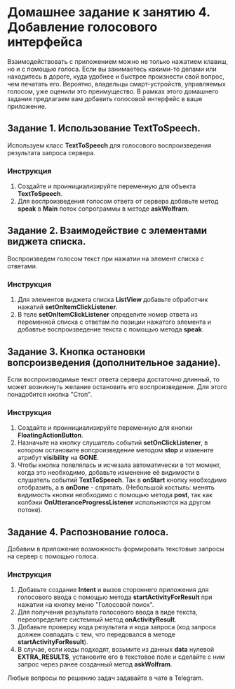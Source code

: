 # Домашнее задание к занятию 4. Добавление голосового интерфейса

Взаимодействовать с приложением можно не только нажатием клавиш, но и с помощью голоса. Если вы занимаетесь какими-то делами или находитесь в дороге, куда удобнее и быстрее произнести свой вопрос, чем печатать его. Вероятно, владельцы смарт-устройств, управляемых голосом, уже оценили это преимущество. В рамках этого домашнего задания предлагаем вам добавить голосовой интерфейс в ваше приложение. 


## Задание 1. Использование TextToSpeech.
Используем класс **TextToSpeech** для голосового воспроизведения результата запроса сервера.

### Инструкция
1. Создайте и проинициализируйте переменную для объекта **TextToSpeech**.
2. Для воспроизведения голосом ответа от сервера добавьте метод **speak** в **Main** поток сопрограммы в методе **askWolfram**.


## Задание 2. Взаимодействие с элементами виджета списка.
Воспроизведем голосом текст при нажатии на элемент списка с ответами.

### Инструкция
1. Для элементов виджета списка **ListView** добавьте обработчик нажатий **setOnItemClickListener**.
2. В теле **setOnItemClickListener** определите номер ответа из переменной списка с ответам по позиции нажатого элемента и добавтье воспроизведение текста с помощью метода **speak**.


## Задание 3. Кнопка остановки вопсроизведения (дополнительное задание).
Если воспроизводимые текст ответа сервера достаточно длинный, то может возникнуть желание остановить его воспроизведение. Для этого понадобится кнопка "Стоп".

### Инструкция
1. Создайте и проинициализируйте переменную для кнопки **FloatingActionButton**.
2. Назначьте на кнопку слушатель событий **setOnClickListener**, в котором остановите вопсроизведение методом **stop** и измените атрибут **visibility** на **GONE**.
3. Чтобы кнопка появлялась и исчезала автоматически в тот момент, когда это необходимо, добавьте изменение её видимости в слушатель событий **TextToSpeech**. Так в **onStart** кнопку необходимо отобразить, а в **onDone** - спрятать. (Небольшой костыль: менять видимость кнопки необходимо с помощью метода **post**, так как колбэки **OnUtteranceProgressListener** испольняются на другом потоке).


## Задание 4. Распознование голоса.
Добавим в приложение возможность формировать текстовые запросы на сервер с помощью голоса.

### Инструкция
1. Добавьте создание **Intent** и вызов стороннего приложения для голосового ввода с помощью метода **startActivityForResult** при нажатии на кнопку меню "Голосовой поиск".
2. Для получения результата голосового ввода в виде текста, переопределите системный метод **onActivityResult**.
3. Добавьте проверку кода результата и кода запроса (код запроса должен совпадать с тем, что передовался в методе **startActivityForResult**).
4. В случае, если коды подходят, возьмите из данных **data** нулевой **EXTRA_RESULTS**, установите его в текстовое поле и сделайте с ним запрос через ранее созданный метод **askWolfram**. 

Любые вопросы по решению задач задавайте в чате в Telegram.